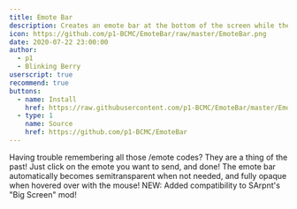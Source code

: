 ```yaml
---
title: Emote Bar
description: Creates an emote bar at the bottom of the screen while there isn't one implemented in the game yet!
icon: https://github.com/p1-BCMC/EmoteBar/raw/master/EmoteBar.png
date: 2020-07-22 23:00:00
author:
  - p1
  - Blinking Berry
userscript: true
recommend: true
buttons:
  - name: Install
    href: https://raw.githubusercontent.com/p1-BCMC/EmoteBar/master/EmoteBar.user.js
  - type: 1
    name: Source
    href: https://github.com/p1-BCMC/EmoteBar
---
```

Having trouble remembering all those /emote codes? They are a thing of the past! Just click on the emote you want to send, and done!
The emote bar automatically becomes semitransparent when not needed, and fully opaque when hovered over with the mouse!
NEW: Added compatibility to SArpnt's "Big Screen" mod!